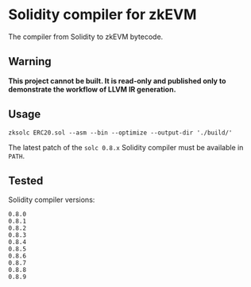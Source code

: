 # Solidity compiler for zkEVM

The compiler from Solidity to zkEVM bytecode.

## Warning 

**This project cannot be built. It is read-only and published only to demonstrate the workflow of LLVM IR generation.**

## Usage

```
zksolc ERC20.sol --asm --bin --optimize --output-dir './build/'
```

The latest patch of the `solc 0.8.x` Solidity compiler must be available in `PATH`.

## Tested

Solidity compiler versions:
```
0.8.0
0.8.1
0.8.2
0.8.3
0.8.4
0.8.5
0.8.6
0.8.7
0.8.8
0.8.9
```
